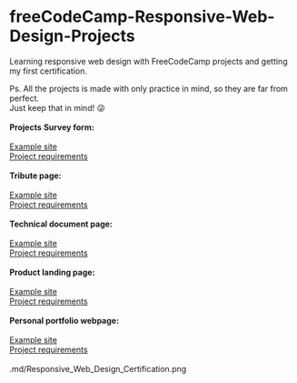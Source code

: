<h1>freeCodeCamp-Responsive-Web-Design-Projects</h1>

Learning responsive web design with FreeCodeCamp projects and getting my first certification.<br>

Ps. All the projects is made with only practice in mind, so they are far from perfect.<br>
Just keep that in mind! :stuck_out_tongue_winking_eye:
<br>
<br>
<b>Projects</b>
<b>Survey form:</b>
<br><br>
[Example site](https://survey-form.freecodecamp.rocks/) <br>
[Project requirements](https://www.freecodecamp.org/learn/2022/responsive-web-design/build-a-survey-form-project/build-a-survey-form)
<br><br>
<b>Tribute page:</b>
<br><br>
[Example site](https://tribute-page.freecodecamp.rocks/) <br>
[Project requirements](https://www.freecodecamp.org/learn/2022/responsive-web-design/build-a-tribute-page-project/build-a-tribute-page)
<br><br>
<b>Technical document page:</b>
<br><br>
[Example site](https://technical-documentation-page.freecodecamp.rocks/) <br>
[Project requirements](https://www.freecodecamp.org/learn/2022/responsive-web-design/build-a-technical-documentation-page-project/build-a-technical-documentation-page)
<br><br>
<b>Product landing page:</b><br><br>
[Example site](https://product-landing-page.freecodecamp.rocks/) <br>
[Project requirements](https://www.freecodecamp.org/learn/2022/responsive-web-design/build-a-product-landing-page-project/build-a-product-landing-page)
<br><br>
<b>Personal portfolio webpage:</b>
<br><br>
[Example site](https://personal-portfolio.freecodecamp.rocks/) <br>
[Project requirements](https://www.freecodecamp.org/learn/2022/responsive-web-design/build-a-personal-portfolio-webpage-project/build-a-personal-portfolio-webpage)
<br><br>
.md/Responsive_Web_Design_Certification.png

